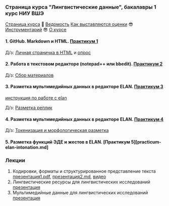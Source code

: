 ### Страница курса "Лингвистические данные", бакалавры 1 курс НИУ ВШЭ

<a href="https://olesar.github.io/lingdata">Страница курса</a> &#129303; [Ведомость](https://docs.google.com/spreadsheets/d/1rsjI5ONFNfiAN2ll7MJ1pyMYcBRJbycAHouHODOOFCo/edit?usp=sharing) [Как выставляются оценки](about-grades.md) &#128526; [Инструментарий](about-tools.md) &#128526; [О курсе](about.md)   

#### 1. GitHub. Markdown и HTML. [Практикум 1](practicum_github.md)

Д/з: [Личная страничка в HTML](https://github.com/olesar/lingdata/blob/gh-pages/hw5-html.md) и [опрос](https://forms.gle/usJAEBqRDJVdQ6DK6)

#### 2. Работа в текстовом редакторе (notepad++ или bbedit). [Практикум 2](practicum-notepadplusplus.md)
Д/з: [Сбор материалов](https://github.com/olesar/lingdata/blob/gh-pages/hw2-getdata.md)  

#### 3. Разметка мультимедийных данных в редакторе ELAN. [Практикум 3](practicum-elan.md)

[инструкция по работе с elan](http://www.mpi.nl/tools/elan/tp/how-to/ELAN_handout_Russian.pdf)

Д/з: [Разметка реплик](https://github.com/olesar/lingdata/blob/gh-pages/hw3-metadata-transcripts.md)


#### 4. Разметка мультимедийных данных в редакторе ELAN. [Практикум 4](practicum-elan-textgrid.md)

Д/з: [Токенизация и морфологическая разметка](https://github.com/olesar/lingdata/blob/gh-pages/hw4-elan-tokens.md)  

#### 5. Разметка функций ЭДЕ и жестов в ELAN. [Практикум 5][practicum-elan-intonation.md]  



### Лекции

1. Кодировки, форматы и структурированное представление текста [презентация1.pdf](1TextFormats1.pdf), [презентация2.md](2TextFormats.md), [видео](https://disk.yandex.ru/i/ziADAK8GTQnDVA)
2. Лингвистические ресурсы для лингвистических исследований [презентация](2LingResources.pdf)
3. Мультимедийные данные для лингвистических исследований [презентация](3Multimedia.pdf)  
